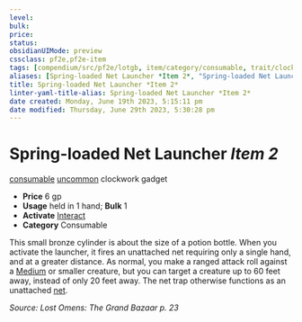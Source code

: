 ```yaml
---
level:
bulk:
price:
status:
obsidianUIMode: preview
cssclass: pf2e,pf2e-item
tags: [compendium/src/pf2e/lotgb, item/category/consumable, trait/clockwork, trait/consumable, trait/gadget, trait/uncommon]
aliases: [Spring-loaded Net Launcher *Item 2*, "Spring-loaded Net Launcher"]
title: Spring-loaded Net Launcher *Item 2*
linter-yaml-title-alias: Spring-loaded Net Launcher *Item 2*
date created: Monday, June 19th 2023, 5:15:11 pm
date modified: Thursday, June 29th 2023, 5:30:28 pm
---
```


# Spring-loaded Net Launcher *Item 2*

[consumable](rules/traits/consumable.md) [uncommon](rules/traits/uncommon.md) clockwork gadget  

- **Price** 6 gp
- **Usage** held in 1 hand; **Bulk** 1
- **Activate** [Interact](rules/actions/interact.md)
- **Category** Consumable

This small bronze cylinder is about the size of a potion bottle. When you activate the launcher, it fires an unattached net requiring only a single hand, and at a greater distance. As normal, you make a ranged attack roll against a [Medium](rules/traits/medium-b1.md) or smaller creature, but you can target a creature up to 60 feet away, instead of only 20 feet away. The net trap otherwise functions as an unattached [net](compendium/equipment/items/net-apg.md).

*Source: Lost Omens: The Grand Bazaar p. 23*
